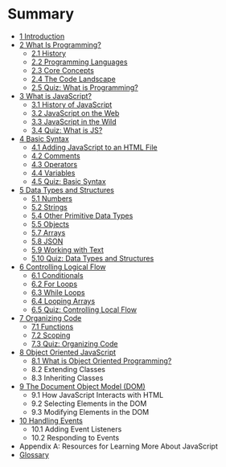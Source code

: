 # Summary

* [1 Introduction](README.md)
* [2 What Is Programming?](what-is-programming/README.md)
  * [2.1 History](what-is-programming/history.md)
  * [2.2 Programming Languages](what-is-programming/23-programming-languages.md)
  * [2.3 Core Concepts](what-is-programming/core-concepts.md)
  * [2.4 The Code Landscape](what-is-programming/24-the-code-landscape.md)
  * [2.5 Quiz: What is Programming?](what-is-programming/section-1-quiz.md)
* [3 What is JavaScript?](what-is-javascript/README.md)
  * [3.1 History of JavaScript](what-is-javascript/31-history-of-javascript.md)
  * [3.2 JavaScript on the Web](what-is-javascript/32-javascript-on-the-web.md)
  * [3.3 JavaScript in the Wild](what-is-javascript/33-javascript-in-the-wild.md)
  * [3.4 Quiz: What is JS? ](what-is-javascript/34-quiz-what-is-js.md)
* [4 Basic Syntax](basic-syntax/README.md)
  * [4.1 Adding JavaScript to an HTML File](basic-syntax/41-adding-javascript-to-an-html-file.md)
  * [4.2 Comments](basic-syntax/comments.md)
  * [4.3 Operators](basic-syntax/43-operators.md)
  * [4.4 Variables](basic-syntax/45-variables.md)
  * [4.5 Quiz: Basic Syntax](basic-syntax/46-quiz-basic-syntax.md)
* [5 Data Types and Structures](data-types/README.md)
  * [5.1 Numbers](data-types/51-numbers.md)
  * [5.2 Strings](data-types/52-strings.md)
  * [5.4 Other Primitive Data Types](data-types/54-other-primitive-data-types.md)
  * [5.5 Objects](data-types/55-objects.md)
  * [5.7 Arrays](data-types/55-arrays.md)
  * [5.8 JSON](data-types/57-json.md)
  * [5.9 Working with Text](data-types/58-working-with-text.md)
  * [5.10 Quiz: Data Types and Structures](data-types/510-quiz-data-types-and-structures.md)
* [6 Controlling Logical Flow](controlling-logical-flow/README.md)
  * [6.1 Conditionals](controlling-logical-flow/61-conditionals.md)
  * [6.2 For Loops](controlling-logical-flow/62-for-loops.md)
  * [6.3 While Loops](controlling-logical-flow/64-while-loops.md)
  * [6.4 Looping Arrays](controlling-logical-flow/63-forof-loops.md)
  * [6.5 Quiz: Controlling Local Flow](controlling-logical-flow/65-quiz-controlling-local-flow.md)
* [7 Organizing Code](organizing-code/README.md)
  * [7.1 Functions](organizing-code/71-functions.md)
  * [7.2 Scoping](organizing-code/72-scoping.md)
  * [7.3 Quiz: Organizing Code](organizing-code/73-quiz-organizing-code.md)
* [8 Object Oriented JavaScript](object-oriented-javascript/README.md)
  * [8.1 What is Object Oriented Programming?](object-oriented-javascript/81-what-is-object-oriented-programming.md)
  * 8.2 Extending Classes
  * 8.3 Inheriting Classes
* [9 The Document Object Model \(DOM\)](the-document-object-model/README.md)
  * 9.1 How JavaScript Interacts with HTML
  * 9.2 Selecting Elements in the DOM
  * 9.3 Modifying Elements in the DOM
* [10 Handling Events](handling-events/README.md)
  * 10.1 Adding Event Listeners
  * 10.2 Responding to Events
* Appendix A: Resources for Learning More About JavaScript
* [Glossary](/GLOSSARY.md)

